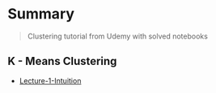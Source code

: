 # Summary

> Clustering tutorial from Udemy with solved notebooks

## K - Means Clustering
* [Lecture-1-Intuition](https://www.udemy.com/course/machinelearning/learn/lecture/5714416#overview)